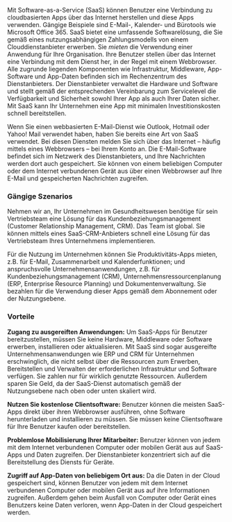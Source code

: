 Mit Software-as-a-Service (SaaS) können Benutzer eine Verbindung zu cloudbasierten Apps über das Internet herstellen und diese Apps verwenden. Gängige Beispiele sind E-Mail-, Kalender- und Bürotools wie Microsoft Office 365. SaaS bietet eine umfassende Softwarelösung, die Sie gemäß eines nutzungsabhängigen Zahlungsmodells von einem Clouddienstanbieter erwerben. Sie *mieten* die Verwendung einer Anwendung für Ihre Organisation. Ihre Benutzer stellen über das Internet eine Verbindung mit dem Dienst her, in der Regel mit einem Webbrowser. Alle zugrunde liegenden Komponenten wie Infrastruktur, Middleware, App-Software und App-Daten befinden sich im Rechenzentrum des Dienstanbieters. Der Dienstanbieter verwaltet die Hardware und Software und stellt gemäß der entsprechenden Vereinbarung zum Servicelevel die Verfügbarkeit und Sicherheit sowohl Ihrer App als auch Ihrer Daten sicher. Mit SaaS kann Ihr Unternehmen eine App mit minimalen Investitionskosten schnell bereitstellen.

Wenn Sie einen webbasierten E-Mail-Dienst wie Outlook, Hotmail oder Yahoo! Mail verwendet haben, haben Sie bereits eine Art von SaaS verwendet. Bei diesen Diensten melden Sie sich über das Internet – häufig mittels eines Webbrowsers – bei Ihrem Konto an. Die E-Mail-Software befindet sich im Netzwerk des Dienstanbieters, und Ihre Nachrichten werden dort auch gespeichert. Sie können von einem beliebigen Computer oder dem Internet verbundenen Gerät aus über einen Webbrowser auf Ihre E-Mail und gespeicherten Nachrichten zugreifen.

### <a name="common-scenarios"></a>Gängige Szenarios

Nehmen wir an, Ihr Unternehmen im Gesundheitswesen benötige für sein Vertriebsteam eine Lösung für das Kundenbeziehungsmanagement (Customer Relationship Management, CRM). Das Team ist global. Sie können mittels eines SaaS-CRM-Anbieters schnell eine Lösung für das Vertriebsteam Ihres Unternehmens implementieren.

Für die Nutzung im Unternehmen können Sie Produktivitäts-Apps mieten, z.B. für E-Mail, Zusammenarbeit und Kalenderfunktionen; und anspruchsvolle Unternehmensanwendungen, z.B. für Kundenbeziehungsmanagement (CRM), Unternehmensressourcenplanung (ERP, Enterprise Resource Planning) und Dokumentenverwaltung. Sie bezahlen für die Verwendung dieser Apps gemäß dem Abonnement oder der Nutzungsebene.

### <a name="advantages"></a>Vorteile

**Zugang zu ausgereiften Anwendungen:** Um SaaS-Apps für Benutzer bereitzustellen, müssen Sie keine Hardware, Middleware oder Software erwerben, installieren oder aktualisieren. Mit SaaS sind sogar ausgereifte Unternehmensanwendungen wie ERP und CRM für Unternehmen erschwinglich, die nicht selbst über die Ressourcen zum Erwerben, Bereitstellen und Verwalten der erforderlichen Infrastruktur und Software verfügen.
Sie zahlen nur für wirklich genutzte Ressourcen. Außerdem sparen Sie Geld, da der SaaS-Dienst automatisch gemäß der Nutzungsebene nach oben oder unten skaliert wird.

**Nutzen Sie kostenlose Clientsoftware:** Benutzer können die meisten SaaS-Apps direkt über ihren Webbrowser ausführen, ohne Software herunterladen und installieren zu müssen. Sie müssen keine Clientsoftware für Ihre Benutzer kaufen oder bereitstellen.

**Problemlose Mobilisierung Ihrer Mitarbeiter:** Benutzer können von jedem mit dem Internet verbundenen Computer oder mobilen Gerät aus auf SaaS-Apps und Daten zugreifen. Der Dienstanbieter konzentriert sich auf die Bereitstellung des Diensts für Geräte.

**Zugriff auf App-Daten von beliebigem Ort aus:** Da die Daten in der Cloud gespeichert sind, können Benutzer von jedem mit dem Internet verbundenen Computer oder mobilen Gerät aus auf ihre Informationen zugreifen. Außerdem gehen beim Ausfall von Computer oder Gerät eines Benutzers keine Daten verloren, wenn App-Daten in der Cloud gespeichert werden.